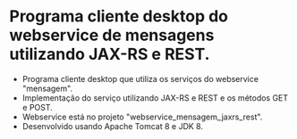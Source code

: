 # Programa cliente desktop do webservice de mensagens utilizando JAX-RS e REST.

- Programa cliente desktop que utiliza os serviços do webservice "mensagem".
- Implementação do serviço utilizando JAX-RS e REST e os métodos GET e POST.
- Webservice está no projeto "webservice_mensagem_jaxrs_rest".
- Desenvolvido usando Apache Tomcat 8 e JDK 8.